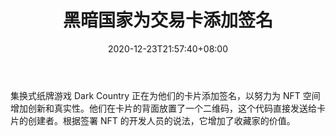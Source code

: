 ﻿---
title: "黑暗国家为交易卡添加签名"
date: 2020-12-23T21:57:40+08:00
lastmod: 2020-12-23T16:45:40+08:00
draft: false
authors: ["Richard"]
description: "集换式纸牌游戏 Dark Country 正在为他们的卡片添加签名，以努力为 NFT 空间增加创新和真实性。他们在卡片的背面放置了一个二维码，这个代码直接发送给卡片的创建者。根据签署 NFT 的开发人员的说法，它增加了收藏家的价值。"
featuredImage: "dark-country-adding-signatures-to-trading-cards.png"
tags: ["Strategy Game","策略游戏","Play to Earn"]
categories: ["news"]
news: ["策略游戏"]
weight: 
lightgallery: true
pinned: false
recommend: false
recommend1: false
---

集换式纸牌游戏 Dark Country 正在为他们的卡片添加签名，以努力为 NFT 空间增加创新和真实性。他们在卡片的背面放置了一个二维码，这个代码直接发送给卡片的创建者。根据签署 NFT 的开发人员的说法，它增加了收藏家的价值。

<!--more-->

